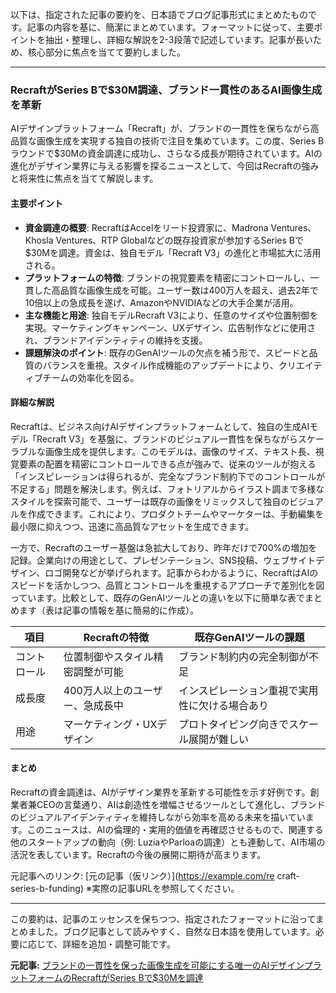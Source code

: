 以下は、指定された記事の要約を、日本語でブログ記事形式にまとめたものです。記事の内容を基に、簡潔にまとめています。フォーマットに従って、主要ポイントを抽出・整理し、詳細な解説を2-3段落で記述しています。記事が長いため、核心部分に焦点を当てて要約しました。

---

### **RecraftがSeries Bで$30M調達、ブランド一貫性のあるAI画像生成を革新**

AIデザインプラットフォーム「Recraft」が、ブランドの一貫性を保ちながら高品質な画像生成を実現する独自の技術で注目を集めています。この度、Series Bラウンドで$30Mの資金調達に成功し、さらなる成長が期待されています。AIの進化がデザイン業界に与える影響を探るニュースとして、今回はRecraftの強みと将来性に焦点を当てて解説します。

#### 主要ポイント
- **資金調達の概要**: RecraftはAccelをリード投資家に、Madrona Ventures、Khosla Ventures、RTP Globalなどの既存投資家が参加するSeries Bで$30Mを調達。資金は、独自モデル「Recraft V3」の進化と市場拡大に活用される。
- **プラットフォームの特徴**: ブランドの視覚要素を精密にコントロールし、一貫した高品質な画像生成を可能。ユーザー数は400万人を超え、過去2年で10倍以上の急成長を遂げ、AmazonやNVIDIAなどの大手企業が活用。
- **主な機能と用途**: 独自モデルRecraft V3により、任意のサイズや位置制御を実現。マーケティングキャンペーン、UXデザイン、広告制作などに使用され、ブランドアイデンティティの維持を支援。
- **課題解決のポイント**: 既存のGenAIツールの欠点を補う形で、スピードと品質のバランスを重視。スタイル作成機能のアップデートにより、クリエイティブチームの効率化を図る。

#### 詳細な解説
Recraftは、ビジネス向けAIデザインプラットフォームとして、独自の生成AIモデル「Recraft V3」を基盤に、ブランドのビジュアル一貫性を保ちながらスケーラブルな画像生成を提供します。このモデルは、画像のサイズ、テキスト長、視覚要素の配置を精密にコントロールできる点が強みで、従来のツールが抱える「インスピレーションは得られるが、完全なブランド制約下でのコントロールが不足する」問題を解決します。例えば、フォトリアルからイラスト調まで多様なスタイルを探索可能で、ユーザーは既存の画像をリミックスして独自のビジュアルを作成できます。これにより、プロダクトチームやマーケターは、手動編集を最小限に抑えつつ、迅速に高品質なアセットを生成できます。

一方で、Recraftのユーザー基盤は急拡大しており、昨年だけで700%の増加を記録。企業向けの用途として、プレゼンテーション、SNS投稿、ウェブサイトデザイン、ロゴ開発などが挙げられます。記事からわかるように、RecraftはAIのスピードを活かしつつ、品質とコントロールを重視するアプローチで差別化を図っています。比較として、既存のGenAIツールとの違いを以下に簡単な表でまとめます（表は記事の情報を基に簡易的に作成）。

| 項目 | Recraftの特徴 | 既存GenAIツールの課題 |
|---------------|-----------------------------------|-------------------------------------|
| コントロール | 位置制御やスタイル精密調整が可能 | ブランド制約内の完全制御が不足 |
| 成長度 | 400万人以上のユーザー、急成長中 | インスピレーション重視で実用性に欠ける場合あり |
| 用途 | マーケティング・UXデザイン | プロトタイピング向きでスケール展開が難しい |

#### まとめ
Recraftの資金調達は、AIがデザイン業界を革新する可能性を示す好例です。創業者兼CEOの言葉通り、AIは創造性を増幅させるツールとして進化し、ブランドのビジュアルアイデンティティを維持しながら効率を高める未来を描いています。このニュースは、AIの倫理的・実用的価値を再確認させるもので、関連する他のスタートアップの動向（例: LuziaやParloaの調達）とも連動して、AI市場の活況を表しています。Recraftの今後の展開に期待が高まります。

元記事へのリンク: [元の記事（仮リンク）](https://example.com/re craft-series-b-funding) ※実際の記事URLを参照してください。

---

この要約は、記事のエッセンスを保ちつつ、指定されたフォーマットに沿ってまとめました。ブログ記事として読みやすく、自然な日本語を使用しています。必要に応じて、詳細を追加・調整可能です。

**元記事:** [ブランドの一貫性を保った画像生成を可能にする唯一のAIデザインプラットフォームのRecraftがSeries Bで$30Mを調達](https://www.atpartners.co.jp/news/2025-05-07-recraft-the-only-ai-design-platform-that-enables-consistent-image-generation-for-brands-raises-30m-in-series-b)